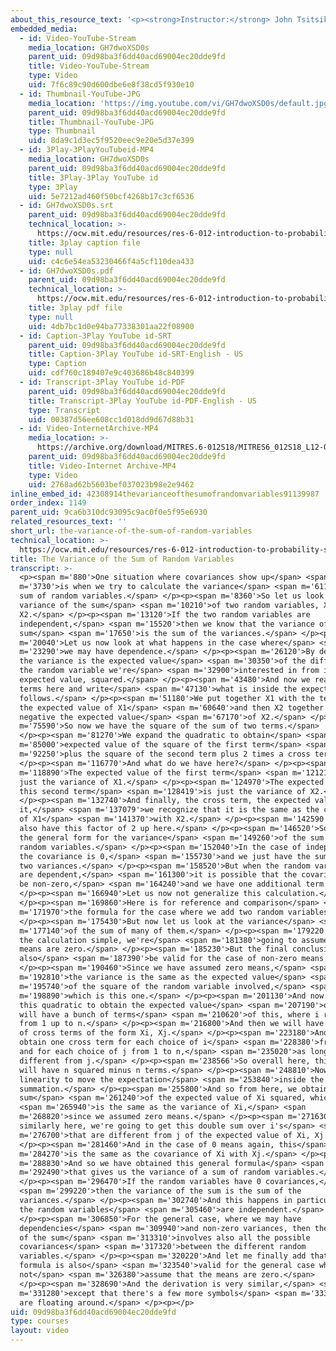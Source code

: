 ```yaml
---
about_this_resource_text: '<p><strong>Instructor:</strong> John Tsitsiklis</p>'
embedded_media:
  - id: Video-YouTube-Stream
    media_location: GH7dwoXSD0s
    parent_uid: 09d98ba3f6dd40acd69004ec20dde9fd
    title: Video-YouTube-Stream
    type: Video
    uid: 7f6c89c90d600dbe6e8f38cd5f930e10
  - id: Thumbnail-YouTube-JPG
    media_location: 'https://img.youtube.com/vi/GH7dwoXSD0s/default.jpg'
    parent_uid: 09d98ba3f6dd40acd69004ec20dde9fd
    title: Thumbnail-YouTube-JPG
    type: Thumbnail
    uid: 8da9c1d3ec5f9520eec9e20e5d37e399
  - id: 3Play-3PlayYouTubeid-MP4
    media_location: GH7dwoXSD0s
    parent_uid: 09d98ba3f6dd40acd69004ec20dde9fd
    title: 3Play-3Play YouTube id
    type: 3Play
    uid: 5e7212ad460f50bcf4268b17c3cf6536
  - id: GH7dwoXSD0s.srt
    parent_uid: 09d98ba3f6dd40acd69004ec20dde9fd
    technical_location: >-
      https://ocw.mit.edu/resources/res-6-012-introduction-to-probability-spring-2018/part-i-the-fundamentals/the-variance-of-the-sum-of-random-variables/GH7dwoXSD0s.srt
    title: 3play caption file
    type: null
    uid: c4c6e54ea53230466f4a5cf110dea433
  - id: GH7dwoXSD0s.pdf
    parent_uid: 09d98ba3f6dd40acd69004ec20dde9fd
    technical_location: >-
      https://ocw.mit.edu/resources/res-6-012-introduction-to-probability-spring-2018/part-i-the-fundamentals/the-variance-of-the-sum-of-random-variables/GH7dwoXSD0s.pdf
    title: 3play pdf file
    type: null
    uid: 4db7bc1d0e94ba77338301aa22f08900
  - id: Caption-3Play YouTube id-SRT
    parent_uid: 09d98ba3f6dd40acd69004ec20dde9fd
    title: Caption-3Play YouTube id-SRT-English - US
    type: Caption
    uid: cdf760c189407e9c403686b48c840399
  - id: Transcript-3Play YouTube id-PDF
    parent_uid: 09d98ba3f6dd40acd69004ec20dde9fd
    title: Transcript-3Play YouTube id-PDF-English - US
    type: Transcript
    uid: 00387d56ee608cc1d018dd9d67d88b31
  - id: Video-InternetArchive-MP4
    media_location: >-
      https://archive.org/download/MITRES.6-012S18/MITRES6_012S18_L12-07_300k.mp4
    parent_uid: 09d98ba3f6dd40acd69004ec20dde9fd
    title: Video-Internet Archive-MP4
    type: Video
    uid: 2768ad62b5603bef037023b98e2e9462
inline_embed_id: 42308914thevarianceofthesumofrandomvariables91139987
order_index: 1149
parent_uid: 9ca6b310dc93095c9ac0f0e5f95e6930
related_resources_text: ''
short_url: the-variance-of-the-sum-of-random-variables
technical_location: >-
  https://ocw.mit.edu/resources/res-6-012-introduction-to-probability-spring-2018/part-i-the-fundamentals/the-variance-of-the-sum-of-random-variables
title: The Variance of the Sum of Random Variables
transcript: >-
  <p><span m='880'>One situation where covariances show up</span> <span
  m='3730'>is when we try to calculate the variance</span> <span m='6110'>of a
  sum of random variables.</span> </p><p><span m='8360'>So let us look at the
  variance of the sum</span> <span m='10210'>of two random variables, X1 and
  X2.</span> </p><p><span m='13120'>If the two random variables are
  independent,</span> <span m='15520'>then we know that the variance of the
  sum</span> <span m='17650'>is the sum of the variances.</span> </p><p><span
  m='20040'>Let us now look at what happens in the case where</span> <span
  m='23290'>we may have dependence.</span> </p><p><span m='26120'>By definition,
  the variance is the expected value</span> <span m='30350'>of the difference of
  the random variable we're</span> <span m='32900'>interested in from its
  expected value, squared.</span> </p><p><span m='43480'>And now we rearrange
  terms here and write</span> <span m='47130'>what is inside the expectation as
  follows.</span> </p><p><span m='51180'>We put together X1 with the term minus
  the expected value of X1</span> <span m='60640'>and then X2 together with
  negative the expected value</span> <span m='67170'>of X2.</span> </p><p><span
  m='75590'>So now we have the square of the sum of two terms.</span>
  </p><p><span m='81270'>We expand the quadratic to obtain</span> <span
  m='85000'>expected value of the square of the first term</span> <span
  m='92250'>plus the square of the second term plus 2 times a cross term.</span>
  </p><p><span m='116770'>And what do we have here?</span> </p><p><span
  m='118890'>The expected value of the first term</span> <span m='121210'>is
  just the variance of X1.</span> </p><p><span m='124970'>The expected value of
  this second term</span> <span m='128419'>is just the variance of X2.</span>
  </p><p><span m='132740'>And finally, the cross term, the expected value of
  it,</span> <span m='137079'>we recognize that it is the same as the covariance
  of X1</span> <span m='141370'>with X2.</span> </p><p><span m='142590'>And we
  also have this factor of 2 up here.</span> </p><p><span m='146520'>So this is
  the general form for the variance</span> <span m='149260'>of the sum of two
  random variables.</span> </p><p><span m='152040'>In the case of independence,
  the covariance is 0,</span> <span m='155730'>and we just have the sum of the
  two variances.</span> </p><p><span m='158520'>But when the random variables
  are dependent,</span> <span m='161300'>it is possible that the covariance will
  be non-zero,</span> <span m='164240'>and we have one additional term.</span>
  </p><p><span m='166940'>Let us now not generalize this calculation.</span>
  </p><p><span m='169860'>Here is for reference and comparison</span> <span
  m='171970'>the formula for the case where we add two random variables.</span>
  </p><p><span m='175430'>But now let us look at the variance</span> <span
  m='177140'>of the sum of many of them.</span> </p><p><span m='179220'>To keep
  the calculation simple, we're</span> <span m='181380'>going to assume that the
  means are zero.</span> </p><p><span m='185230'>But the final conclusion will
  also</span> <span m='187390'>be valid for the case of non-zero means.</span>
  </p><p><span m='190460'>Since we have assumed zero means,</span> <span
  m='192810'>the variance is the same as the expected value</span> <span
  m='195740'>of the square of the random variable involved,</span> <span
  m='198890'>which is this one.</span> </p><p><span m='201130'>And now we expand
  this quadratic to obtain the expected value</span> <span m='207190'>of: we
  will have a bunch of terms</span> <span m='210620'>of this, where i ranges
  from 1 up to n.</span> </p><p><span m='216800'>And then we will have a bunch
  of cross terms of the form Xi, Xj.</span> </p><p><span m='223180'>And we
  obtain one cross term for each choice of i</span> <span m='228380'>from 1 to n
  and for each choice of j from 1 to n,</span> <span m='235020'>as long as i is
  different from j.</span> </p><p><span m='238566'>So overall here, this sum
  will have n squared minus n terms.</span> </p><p><span m='248810'>Now, we use
  linearity to move the expectation</span> <span m='253840'>inside the
  summation.</span> </p><p><span m='255800'>And so from here, we obtain the
  sum</span> <span m='261240'>of the expected value of Xi squared, which</span>
  <span m='265940'>is the same as the variance of Xi,</span> <span
  m='268820'>since we assumed zero means.</span> </p><p><span m='271630'>And
  similarly here, we're going to get this double sum over i's</span> <span
  m='276700'>that are different from j of the expected value of Xi, Xj.</span>
  </p><p><span m='281460'>And in the case of 0 means again, this</span> <span
  m='284270'>is the same as the covariance of Xi with Xj.</span> </p><p><span
  m='288830'>And so we have obtained this general formula</span> <span
  m='292490'>that gives us the variance of a sum of random variables.</span>
  </p><p><span m='296470'>If the random variables have 0 covariances,</span>
  <span m='299220'>then the variance of the sum is the sum of the
  variances.</span> </p><p><span m='302740'>And this happens in particular when
  the random variables</span> <span m='305460'>are independent.</span>
  </p><p><span m='306850'>For the general case, where we may have
  dependencies</span> <span m='309940'>and non-zero variances, then the variance
  of the sum</span> <span m='313310'>involves also all the possible
  covariances</span> <span m='317320'>between the different random
  variables.</span> </p><p><span m='320220'>And let me finally add that this
  formula is also</span> <span m='323540'>valid for the general case where we do
  not</span> <span m='326380'>assume that the means are zero.</span>
  </p><p><span m='328690'>And the derivation is very similar,</span> <span
  m='331280'>except that there's a few more symbols</span> <span m='333300'>that
  are floating around.</span> </p><p></p>
uid: 09d98ba3f6dd40acd69004ec20dde9fd
type: courses
layout: video
---
```

